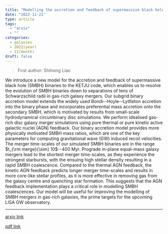 ```yaml
---
title: "Modelling the accretion and feedback of supermassive black hole binaries in gas-rich galaxy mergers"
date: "2022-11-21"
type: article
tags:
  - "arxiv"
  - ""
categories:
  - galaxies
  - 2022(year)
  - 11(month)
draft: false
---
```


> First author: Shihong Liao

 We introduce a new model for the accretion and feedback of supermassive black
hole (SMBH) binaries to the KETJU code, which enables us to resolve the
evolution of SMBH binaries down to separations of tens of Schwarzschild radii
in gas-rich galaxy mergers. Our subgrid binary accretion model extends the
widely used Bondi--Hoyle--Lyttleton accretion into the binary phase and
incorporates preferential mass accretion onto the secondary SMBH, which is
motivated by results from small-scale hydrodynamical circumbinary disc
simulations. We perform idealised gas-rich disc galaxy merger simulations using
pure thermal or pure kinetic active galactic nuclei (AGN) feedback. Our binary
accretion model provides more physically motivated SMBH mass ratios, which are
one of the key parameters for computing gravitational wave (GW) induced recoil
velocities. The merger time-scales of our simulated SMBH binaries are in the
range $t_{\rm merge}{\sim} 10$--$400$ Myr. Prograde in-plane equal-mass galaxy
mergers lead to the shortest merger time-scales, as they experience the
strongest starbursts, with the ensuing high stellar density resulting in a
rapid SMBH coalescence. Compared to the thermal AGN feedback, the kinetic AGN
feedback predicts longer merger time-scales and results in more core-like
stellar profiles, as it is more effective in removing gas from the galaxy
centre and quenching star formation. This suggests that the AGN feedback
implementation plays a critical role in modelling SMBH coalescences. Our model
will be useful for improving the modelling of SMBH mergers in gas-rich
galaxies, the prime targets for the upcoming LISA GW observatory.

---
[arxiv link](http://arxiv.org/abs/2211.11788v1)

[pdf link](http://arxiv.org/pdf/2211.11788v1)